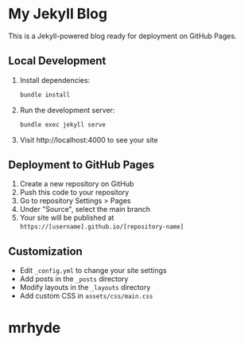 # My Jekyll Blog

This is a Jekyll-powered blog ready for deployment on GitHub Pages.

## Local Development

1. Install dependencies:
   ```bash
   bundle install
   ```

2. Run the development server:
   ```bash
   bundle exec jekyll serve
   ```

3. Visit http://localhost:4000 to see your site

## Deployment to GitHub Pages

1. Create a new repository on GitHub
2. Push this code to your repository
3. Go to repository Settings > Pages
4. Under "Source", select the main branch
5. Your site will be published at `https://[username].github.io/[repository-name]`

## Customization

- Edit `_config.yml` to change your site settings
- Add posts in the `_posts` directory
- Modify layouts in the `_layouts` directory
- Add custom CSS in `assets/css/main.css`
# mrhyde
